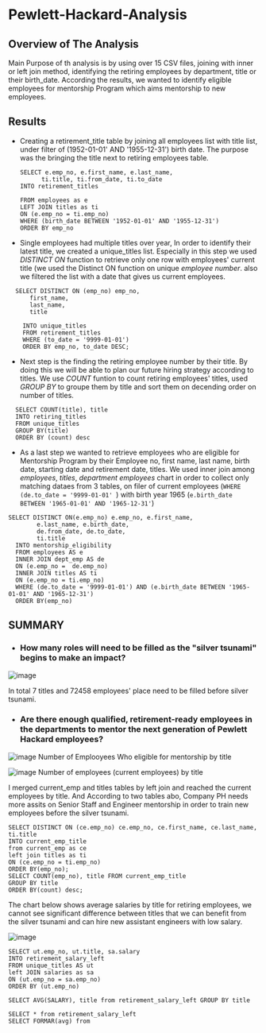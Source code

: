 # Pewlett-Hackard-Analysis
## Overview of The Analysis
Main Purpose of th analysis is by using over 15 CSV files, joining with inner or left join method, identifying the retiring employees by department, title or their birth_date. According the results, we wanted to identify eligible employees for mentorship Program which aims mentorship to new employees.

## Results
- Creating a retirement_title table by joining all employees list with title list, under filter of (1952-01-01' AND '1955-12-31') birth date. The purpose was the bringing the title next to retiring employees table.
  ``` 
  SELECT e.emp_no, e.first_name, e.last_name,
		ti.title, ti.from_date, ti.to_date
  INTO retirement_titles

  FROM employees as e
  LEFT JOIN titles as ti
  ON (e.emp_no = ti.emp_no)
  WHERE (birth_date BETWEEN '1952-01-01' AND '1955-12-31')
  ORDER BY emp_no
  ``` 
  
 - Single employees had multiple titles over year, In order to identify their latest title, we created a unique_titles list. Especially in this step we used _DISTINCT ON_ function to retrieve only one row with employees' current title (we used the Distinct ON function on unique _employee number_. also we filtered the list with a date that gives us current employees.
 
``` 
  SELECT DISTINCT ON (emp_no) emp_no,
	  first_name,
	  last_name,
	  title
	
    INTO unique_titles
    FROM retirement_titles
    WHERE (to_date = '9999-01-01')
    ORDER BY emp_no, to_date DESC;
``` 
- Next step is the finding the retiring employee number by their title. By doing this we will be able to plan our future hiring strategy according to titles.
We use _COUNT_ funtion to count retiring employees' titles, used _GROUP BY_ to groupe them by title and sort them on decending order on number of titles.  
``` 
  SELECT COUNT(title), title
  INTO retiring_titles
  FROM unique_titles
  GROUP BY(title)
  ORDER BY (count) desc
``` 
- As a last step we wanted to retrieve employees who are eligible for Mentorship Program by their Employee no, first name, last name, birth date, starting date and retirement date, titles. We used inner join among _employees_, _titles_, _department employees_ chart in order to collect only matching dataes from 3 tables, on filer of current employees (```WHERE (de.to_date = '9999-01-01' ```) with birth year 1965 (``` e.birth_date BETWEEN '1965-01-01' AND '1965-12-31' ```)

```
SELECT DISTINCT ON(e.emp_no) e.emp_no, e.first_name, 
		e.last_name, e.birth_date, 
		de.from_date, de.to_date, 
		ti.title
  INTO mentorship_eligibility
  FROM employees AS e
  INNER JOIN dept_emp AS de 
  ON (e.emp_no =  de.emp_no)
  INNER JOIN titles AS ti
  ON (e.emp_no = ti.emp_no)
  WHERE (de.to_date = '9999-01-01') AND (e.birth_date BETWEEN '1965-01-01' AND '1965-12-31')
  ORDER BY(emp_no)
```
## SUMMARY
- ### How many roles will need to be filled as the "silver tsunami" begins to make an impact?

![image](https://user-images.githubusercontent.com/98247252/164299969-abe863c9-7dfe-40be-9182-286de09e257c.png)

In total 7 titles and 72458 employees' place need to be filled before silver tsunami. 

- ### Are there enough qualified, retirement-ready employees in the departments to mentor the next generation of Pewlett Hackard employees?

![image](https://user-images.githubusercontent.com/98247252/164321608-9cd7ff57-7044-4f35-b961-f1a3bd104d9b.png)
Number of Emplooyees Who eligible for mentorship by title

![image](https://user-images.githubusercontent.com/98247252/164333254-3630fc85-6beb-4f51-ae4b-0ffc61c8afb8.png)
Number of employees (current employees) by title

I merged current_emp and titles tables by left join and reached the current employees by title. And According to two tables abo, Company PH needs more assits on Senior Staff and Engineer mentorship in order to train new employees before the silver tsunami.
```
SELECT DISTINCT ON (ce.emp_no) ce.emp_no, ce.first_name, ce.last_name, ti.title
INTO current_emp_title
from current_emp as ce
left join titles as ti
ON (ce.emp_no = ti.emp_no)
ORDER BY(emp_no);
SELECT COUNT(emp_no), title FROM current_emp_title
GROUP BY title
ORDER BY(count) desc;
```

The chart below shows  average salaries by title for retiring employees, we cannot see significant difference between titles that we can benefit from the silver tsunami and can hire new assistant engineers with low salary.


![image](https://user-images.githubusercontent.com/98247252/164358680-75e1e74f-13f7-40cd-96e9-7b2ed94fda1d.png)


```
SELECT ut.emp_no, ut.title, sa.salary
INTO retirement_salary_left
FROM unique_titles AS ut
left JOIN salaries as sa
ON (ut.emp_no = sa.emp_no)
ORDER BY (ut.emp_no)

SELECT AVG(SALARY), title from retirement_salary_left GROUP BY title

SELECT * from retirement_salary_left
SELECT FORMAR(avg) from
```
